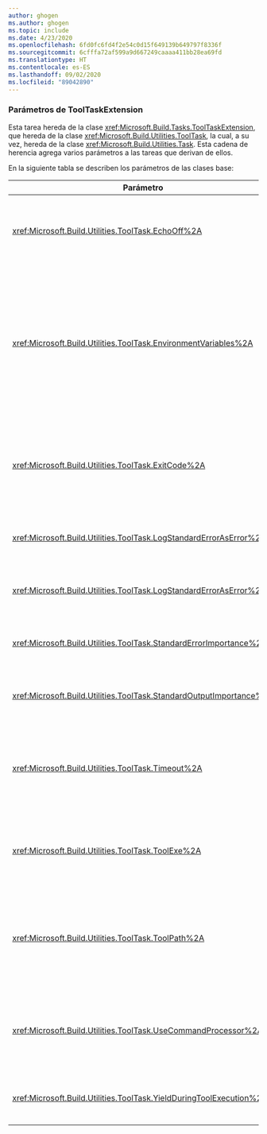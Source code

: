```yaml
---
author: ghogen
ms.author: ghogen
ms.topic: include
ms.date: 4/23/2020
ms.openlocfilehash: 6fd0fc6fd4f2e54c0d15f649139b649797f8336f
ms.sourcegitcommit: 6cfffa72af599a9d667249caaaa411bb28ea69fd
ms.translationtype: HT
ms.contentlocale: es-ES
ms.lasthandoff: 09/02/2020
ms.locfileid: "89042890"
---
```

### <a name="tooltaskextension-parameters"></a>Parámetros de ToolTaskExtension

Esta tarea hereda de la clase <xref:Microsoft.Build.Tasks.ToolTaskExtension>, que hereda de la clase <xref:Microsoft.Build.Utilities.ToolTask>, la cual, a su vez, hereda de la clase <xref:Microsoft.Build.Utilities.Task>. Esta cadena de herencia agrega varios parámetros a las tareas que derivan de ellos.

En la siguiente tabla se describen los parámetros de las clases base:

| Parámetro | Descripción |
| - | - |
| <xref:Microsoft.Build.Utilities.ToolTask.EchoOff%2A> | Parámetro `bool` opcional.<br /><br /> Cuando se establece en `true`, esta tarea pasa **/Q** a la línea de comandos *cmd.exe* de modo que la línea de comandos no se copia en stdout. |
| <xref:Microsoft.Build.Utilities.ToolTask.EnvironmentVariables%2A> | Parámetro de matriz `String` opcional.<br /><br /> Matriz de definiciones de variables de entorno, separadas por punto y coma. Cada definición debe especificar un valor y un nombre para la variable de entorno separados por un signo igual. Estas variables se pasan al ejecutable generado y, además, pasan el bloque de entorno normal o lo invalidan de manera selectiva. Por ejemplo, `Variable1=Value1;Variable2=Value2`. |
| <xref:Microsoft.Build.Utilities.ToolTask.ExitCode%2A> | Parámetro de solo lectura de salida `Int32` opcional.<br /><br /> Especifica el código de salida proporcionado por el comando ejecutado. Si la tarea registró errores pero el proceso tenía un código de salida de 0 (correcto), se establece en -1. |
| <xref:Microsoft.Build.Utilities.ToolTask.LogStandardErrorAsError%2A> | Parámetro `bool` opcional.<br /><br /> Si `true`, todos los mensajes recibidos en el flujo de error estándar se registran como errores. |
| <xref:Microsoft.Build.Utilities.ToolTask.LogStandardErrorAsError%2A> | Parámetro `bool` opcional.<br /><br /> Si `true`, todos los mensajes recibidos en el flujo de error estándar se registran como errores. |
| <xref:Microsoft.Build.Utilities.ToolTask.StandardErrorImportance%2A> | Parámetro `String` opcional.<br /><br /> Importancia con la que se va a registrar el texto de la secuencia de salida estándar. |
| <xref:Microsoft.Build.Utilities.ToolTask.StandardOutputImportance%2A> | Parámetro `String` opcional.<br /><br /> Importancia con la que se va a registrar el texto de la secuencia de salida estándar. |
| <xref:Microsoft.Build.Utilities.ToolTask.Timeout%2A> | Parámetro `Int32` opcional.<br /><br /> Especifica el tiempo en milisegundos después del cual se termina la tarea ejecutable. El valor predeterminado es `Int.MaxValue`, que indica que no hay período de tiempo de espera. Tiempo de espera en milisegundos. |
| <xref:Microsoft.Build.Utilities.ToolTask.ToolExe%2A> | Parámetro `string` opcional.<br /><br /> Los proyectos pueden implementarlo para invalidar ToolName. Las tareas pueden invalidarlo para conservar ToolName. |
| <xref:Microsoft.Build.Utilities.ToolTask.ToolPath%2A> | Parámetro `string` opcional.<br /><br /> Especifica la ubicación desde donde la tarea carga el archivo ejecutable subyacente. Si no se especifica este parámetro, la tarea usa la ruta de instalación del SDK que se corresponde con la versión del marco de trabajo que está ejecutando MSBuild. |
| <xref:Microsoft.Build.Utilities.ToolTask.UseCommandProcessor%2A> | Parámetro `bool` opcional.<br /><br /> Cuando se establece en `true`, esta tarea crea un archivo por lotes para la línea de comandos y lo ejecuta mediante el procesador de comandos, en lugar de ejecutar el comando directamente. |
| <xref:Microsoft.Build.Utilities.ToolTask.YieldDuringToolExecution%2A> | Parámetro `bool` opcional.<br /><br /> Cuando se establece en `true`, esta tarea produce el nodo cuando se ejecuta la tarea. |
